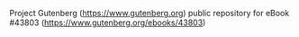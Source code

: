 Project Gutenberg (https://www.gutenberg.org) public repository for eBook #43803 (https://www.gutenberg.org/ebooks/43803)
